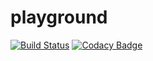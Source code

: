 # playground
[![Build Status](https://travis-ci.org/ifeify/playground.svg?branch=master)](https://travis-ci.org/ifeify/playground)
[![Codacy Badge](https://api.codacy.com/project/badge/Grade/9c1a8e55b0b64343b2fcd57157131f08)](https://www.codacy.com/app/ifeify92/playground?utm_source=github.com&amp;utm_medium=referral&amp;utm_content=ifeify/playground&amp;utm_campaign=Badge_Grade)